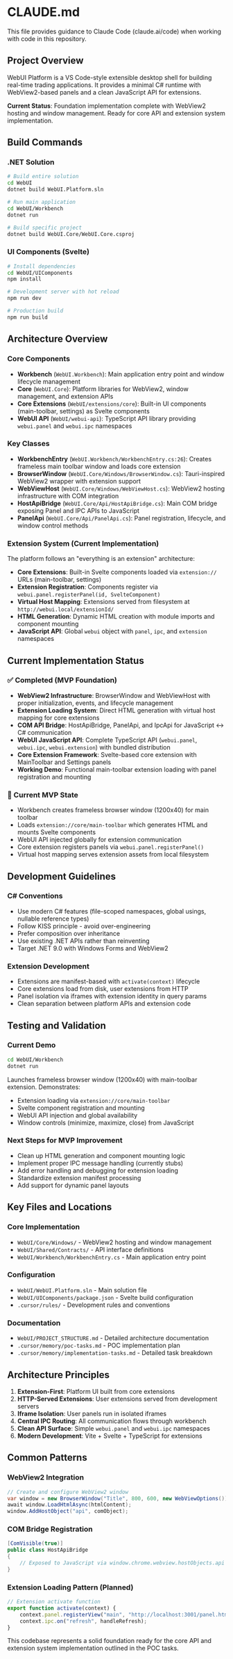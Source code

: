 # CLAUDE.md

This file provides guidance to Claude Code (claude.ai/code) when working with code in this repository.

## Project Overview

WebUI Platform is a VS Code-style extensible desktop shell for building real-time trading applications. It provides a minimal C# runtime with WebView2-based panels and a clean JavaScript API for extensions.

**Current Status**: Foundation implementation complete with WebView2 hosting and window management. Ready for core API and extension system implementation.

## Build Commands

### .NET Solution
```bash
# Build entire solution
cd WebUI
dotnet build WebUI.Platform.sln

# Run main application
cd WebUI/Workbench
dotnet run

# Build specific project
dotnet build WebUI.Core/WebUI.Core.csproj
```

### UI Components (Svelte)
```bash
# Install dependencies
cd WebUI/UIComponents
npm install

# Development server with hot reload
npm run dev

# Production build
npm run build
```

## Architecture Overview

### Core Components
- **Workbench** (`WebUI.Workbench`): Main application entry point and window lifecycle management
- **Core** (`WebUI.Core`): Platform libraries for WebView2, window management, and extension APIs
- **Core Extensions** (`WebUI/extensions/core`): Built-in UI components (main-toolbar, settings) as Svelte components
- **WebUI API** (`WebUI/webui-api`): TypeScript API library providing `webui.panel` and `webui.ipc` namespaces

### Key Classes  
- **WorkbenchEntry** (`WebUI.Workbench/WorkbenchEntry.cs:26`): Creates frameless main toolbar window and loads core extension
- **BrowserWindow** (`WebUI.Core/Windows/BrowserWindow.cs`): Tauri-inspired WebView2 wrapper with extension support
- **WebViewHost** (`WebUI.Core/Windows/WebViewHost.cs`): WebView2 hosting infrastructure with COM integration
- **HostApiBridge** (`WebUI.Core/Api/HostApiBridge.cs`): Main COM bridge exposing Panel and IPC APIs to JavaScript
- **PanelApi** (`WebUI.Core/Api/PanelApi.cs`): Panel registration, lifecycle, and window control methods

### Extension System (Current Implementation)
The platform follows an "everything is an extension" architecture:
- **Core Extensions**: Built-in Svelte components loaded via `extension://` URLs (main-toolbar, settings)
- **Extension Registration**: Components register via `webui.panel.registerPanel(id, SvelteComponent)`
- **Virtual Host Mapping**: Extensions served from filesystem at `http://webui.local/extensionId/`
- **HTML Generation**: Dynamic HTML creation with module imports and component mounting
- **JavaScript API**: Global `webui` object with `panel`, `ipc`, and `extension` namespaces

## Current Implementation Status

### ✅ Completed (MVP Foundation)
- **WebView2 Infrastructure**: BrowserWindow and WebViewHost with proper initialization, events, and lifecycle management
- **Extension Loading System**: Direct HTML generation with virtual host mapping for core extensions
- **COM API Bridge**: HostApiBridge, PanelApi, and IpcApi for JavaScript ↔ C# communication  
- **WebUI JavaScript API**: Complete TypeScript API (`webui.panel`, `webui.ipc`, `webui.extension`) with bundled distribution
- **Core Extension Framework**: Svelte-based core extension with MainToolbar and Settings panels
- **Working Demo**: Functional main-toolbar extension loading with panel registration and mounting

### 🔄 Current MVP State
- Workbench creates frameless browser window (1200x40) for main toolbar
- Loads `extension://core/main-toolbar` which generates HTML and mounts Svelte components
- WebUI API injected globally for extension communication
- Core extension registers panels via `webui.panel.registerPanel()`
- Virtual host mapping serves extension assets from local filesystem

## Development Guidelines

### C# Conventions
- Use modern C# features (file-scoped namespaces, global usings, nullable reference types)
- Follow KISS principle - avoid over-engineering
- Prefer composition over inheritance
- Use existing .NET APIs rather than reinventing
- Target .NET 9.0 with Windows Forms and WebView2

### Extension Development  
- Extensions are manifest-based with `activate(context)` lifecycle
- Core extensions load from disk, user extensions from HTTP
- Panel isolation via iframes with extension identity in query params
- Clean separation between platform APIs and extension code

## Testing and Validation

### Current Demo
```bash
cd WebUI/Workbench
dotnet run
```
Launches frameless browser window (1200x40) with main-toolbar extension. Demonstrates:
- Extension loading via `extension://core/main-toolbar` 
- Svelte component registration and mounting
- WebUI API injection and global availability
- Window controls (minimize, maximize, close) from JavaScript

### Next Steps for MVP Improvement
- Clean up HTML generation and component mounting logic
- Implement proper IPC message handling (currently stubs)
- Add error handling and debugging for extension loading
- Standardize extension manifest processing
- Add support for dynamic panel layouts

## Key Files and Locations

### Core Implementation
- `WebUI/Core/Windows/` - WebView2 hosting and window management
- `WebUI/Shared/Contracts/` - API interface definitions
- `WebUI/Workbench/WorkbenchEntry.cs` - Main application entry point

### Configuration
- `WebUI/WebUI.Platform.sln` - Main solution file
- `WebUI/UIComponents/package.json` - Svelte build configuration
- `.cursor/rules/` - Development rules and conventions

### Documentation
- `WebUI/PROJECT_STRUCTURE.md` - Detailed architecture documentation
- `.cursor/memory/poc-tasks.md` - POC implementation plan
- `.cursor/memory/implementation-tasks.md` - Detailed task breakdown

## Architecture Principles

1. **Extension-First**: Platform UI built from core extensions
2. **HTTP-Served Extensions**: User extensions served from development servers
3. **Iframe Isolation**: User panels run in isolated iframes  
4. **Central IPC Routing**: All communication flows through workbench
5. **Clean API Surface**: Simple `webui.panel` and `webui.ipc` namespaces
6. **Modern Development**: Vite + Svelte + TypeScript for extensions

## Common Patterns

### WebView2 Integration
```csharp
// Create and configure WebView2 window
var window = new BrowserWindow("Title", 800, 600, new WebViewOptions());
await window.LoadHtmlAsync(htmlContent);
window.AddHostObject("api", comObject);
```

### COM Bridge Registration
```csharp
[ComVisible(true)]
public class HostApiBridge
{
    // Exposed to JavaScript via window.chrome.webview.hostObjects.api
}
```

### Extension Loading Pattern (Planned)
```javascript
// Extension activate function
export function activate(context) {
    context.panel.registerView("main", "http://localhost:3001/panel.html");
    context.ipc.on("refresh", handleRefresh);
}
```

This codebase represents a solid foundation ready for the core API and extension system implementation outlined in the POC tasks.